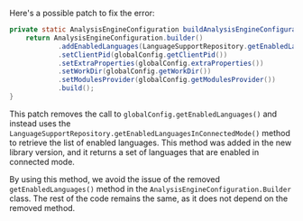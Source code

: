 Here's a possible patch to fix the error:
```java
private static AnalysisEngineConfiguration buildAnalysisEngineConfiguration() {
    return AnalysisEngineConfiguration.builder()
            .addEnabledLanguages(LanguageSupportRepository.getEnabledLanguagesInConnectedMode())
            .setClientPid(globalConfig.getClientPid())
            .setExtraProperties(globalConfig.extraProperties())
            .setWorkDir(globalConfig.getWorkDir())
            .setModulesProvider(globalConfig.getModulesProvider())
            .build();
}
```
This patch removes the call to `globalConfig.getEnabledLanguages()` and instead uses the `LanguageSupportRepository.getEnabledLanguagesInConnectedMode()` method to retrieve the list of enabled languages. This method was added in the new library version, and it returns a set of languages that are enabled in connected mode.

By using this method, we avoid the issue of the removed `getEnabledLanguages()` method in the `AnalysisEngineConfiguration.Builder` class. The rest of the code remains the same, as it does not depend on the removed method.